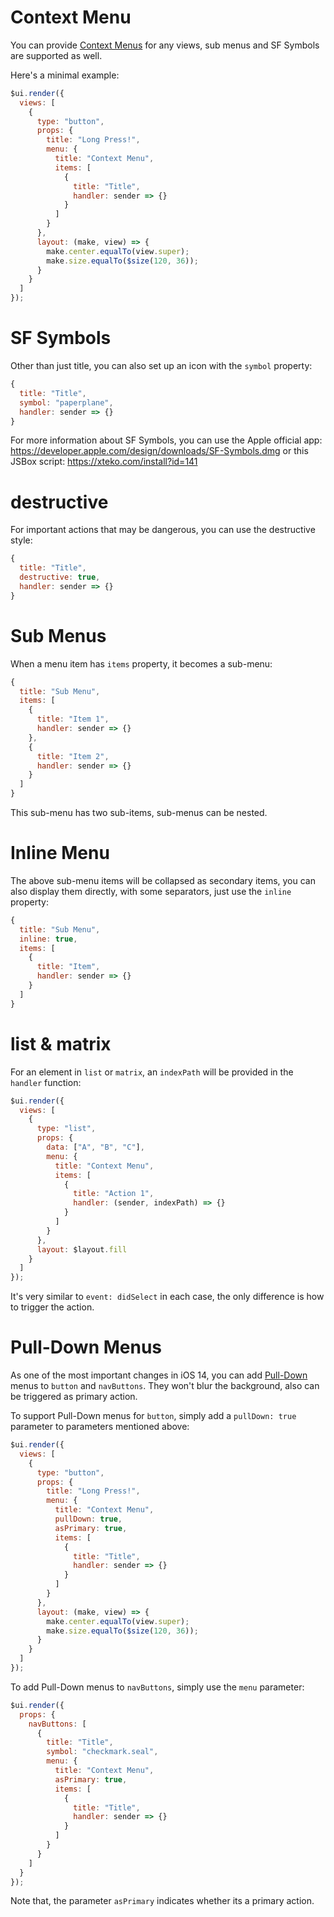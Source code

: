 # Context Menu

You can provide [Context Menus](https://developer.apple.com/design/human-interface-guidelines/ios/controls/context-menus/) for any views, sub menus and SF Symbols are supported as well.

Here's a minimal example:

```js
$ui.render({
  views: [
    {
      type: "button",
      props: {
        title: "Long Press!",
        menu: {
          title: "Context Menu",
          items: [
            {
              title: "Title",
              handler: sender => {}
            }
          ]
        }
      },
      layout: (make, view) => {
        make.center.equalTo(view.super);
        make.size.equalTo($size(120, 36));
      }
    }
  ]
});
```

# SF Symbols

Other than just title, you can also set up an icon with the `symbol` property:

```js
{
  title: "Title",
  symbol: "paperplane",
  handler: sender => {}
}
```

For more information about SF Symbols, you can use the Apple official app: https://developer.apple.com/design/downloads/SF-Symbols.dmg or this JSBox script: https://xteko.com/install?id=141

# destructive

For important actions that may be dangerous, you can use the destructive style:

```js
{
  title: "Title",
  destructive: true,
  handler: sender => {}
}
```

# Sub Menus

When a menu item has `items` property, it becomes a sub-menu:

```js
{
  title: "Sub Menu",
  items: [
    {
      title: "Item 1",
      handler: sender => {}
    },
    {
      title: "Item 2",
      handler: sender => {}
    }
  ]
}
```

This sub-menu has two sub-items, sub-menus can be nested.

# Inline Menu

The above sub-menu items will be collapsed as secondary items, you can also display them directly, with some separators, just use the `inline` property:

```js
{
  title: "Sub Menu",
  inline: true,
  items: [
    {
      title: "Item",
      handler: sender => {}
    }
  ]
}
```

# list & matrix

For an element in `list` or `matrix`, an `indexPath` will be provided in the `handler` function:

```js
$ui.render({
  views: [
    {
      type: "list",
      props: {
        data: ["A", "B", "C"],
        menu: {
          title: "Context Menu",
          items: [
            {
              title: "Action 1",
              handler: (sender, indexPath) => {}
            }
          ]
        }
      },
      layout: $layout.fill
    }
  ]
});
```

It's very similar to `event: didSelect` in each case, the only difference is how to trigger the action.

# Pull-Down Menus

As one of the most important changes in iOS 14, you can add [Pull-Down](https://developer.apple.com/design/human-interface-guidelines/ios/controls/buttons/) menus to `button` and `navButtons`. They won't blur the background, also can be triggered as primary action.

To support Pull-Down menus for `button`, simply add a `pullDown: true` parameter to parameters mentioned above:

```js
$ui.render({
  views: [
    {
      type: "button",
      props: {
        title: "Long Press!",
        menu: {
          title: "Context Menu",
          pullDown: true,
          asPrimary: true,
          items: [
            {
              title: "Title",
              handler: sender => {}
            }
          ]
        }
      },
      layout: (make, view) => {
        make.center.equalTo(view.super);
        make.size.equalTo($size(120, 36));
      }
    }
  ]
});
```

To add Pull-Down menus to `navButtons`, simply use the `menu` parameter:

```js
$ui.render({
  props: {
    navButtons: [
      {
        title: "Title",
        symbol: "checkmark.seal",
        menu: {
          title: "Context Menu",
          asPrimary: true,
          items: [
            {
              title: "Title",
              handler: sender => {}
            }
          ]
        }
      }
    ]
  }
});
```

Note that, the parameter `asPrimary` indicates whether its a primary action.